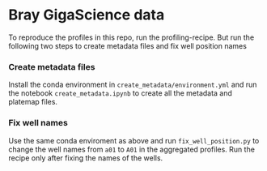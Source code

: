 # Bray GigaScience data

To reproduce the profiles in this repo, run the profiling-recipe. But run the following two steps to create metadata files and fix well position names

### Create metadata files
Install the conda environment in `create_metadata/environment.yml` and run the notebook `create_metadata.ipynb` to create all the metadata and platemap files.

### Fix well names
Use the same conda enviroment as above and run `fix_well_position.py` to change the well names from `a01` to `A01` in the aggregated profiles. Run the recipe only after fixing the names of the wells.
